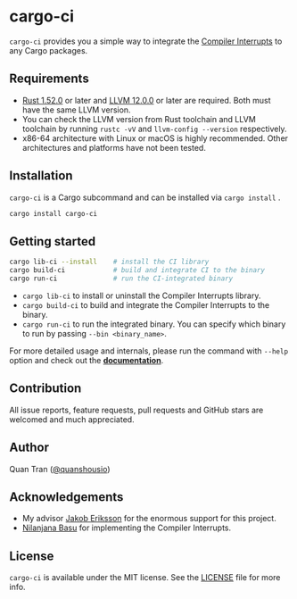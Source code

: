 # cargo-ci

`cargo-ci` provides you a simple way to integrate the [Compiler Interrupts](https://pldi21.sigplan.org/details/pldi-2021-papers/82/Frequent-Background-Polling-on-a-Shared-Thread-using-Light-Weight-Compiler-Interrupt) to any Cargo packages.

## Requirements

* [Rust 1.52.0](https://www.rust-lang.org/tools/install) or later and [LLVM 12.0.0](https://releases.llvm.org/) or later are required. Both must have the same LLVM version.
* You can check the LLVM version from Rust toolchain and LLVM toolchain by running `rustc -vV` and `llvm-config --version` respectively.
* x86-64 architecture with Linux or macOS is highly recommended. Other architectures and platforms have not been tested.

## Installation

`cargo-ci` is a Cargo subcommand and can be installed via `cargo install` .

``` sh
cargo install cargo-ci
```

## Getting started

``` sh
cargo lib-ci --install    # install the CI library
cargo build-ci            # build and integrate CI to the binary
cargo run-ci              # run the CI-integrated binary
```

* `cargo lib-ci` to install or uninstall the Compiler Interrupts library.
* `cargo build-ci` to build and integrate the Compiler Interrupts to the binary.
* `cargo run-ci` to run the integrated binary. You can specify which binary to run by passing `--bin <binary_name>`.

For more detailed usage and internals, please run the command with `--help` option and check out the **[documentation](DOCUMENTATION.md)**.

## Contribution

All issue reports, feature requests, pull requests and GitHub stars are welcomed and much appreciated.

## Author

Quan Tran ([@quanshousio](https://quanshousio.com))

## Acknowledgements

* My advisor [Jakob Eriksson](https://www.linkedin.com/in/erikssonjakob) for the enormous support for this project.
* [Nilanjana Basu](https://www.linkedin.com/in/nilanjana-basu-99027959) for implementing the Compiler Interrupts.

## License

`cargo-ci` is available under the MIT license. See the [LICENSE](LICENSE) file for more info.

